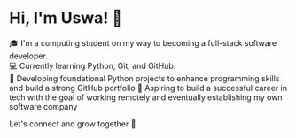 # Hi, I'm Uswa! 💫

🎓 I'm a computing student on my way to becoming a full-stack software developer.  
💻 Currently learning Python, Git, and GitHub.  
📌 Developing foundational Python projects to enhance programming skills and build a strong GitHub portfolio
🌟 Aspiring to build a successful career in tech with the goal of working remotely and eventually establishing my own software company

Let's connect and grow together 💖

<!--
**uswa-shahjahan/uswa-shahjahan** is a ✨ _special_ ✨ repository because its `README.md` (this file) appears on your GitHub profile.

Here are some ideas to get you started:

- 🔭 I’m currently working on ...
- 🌱 I’m currently learning ...
- 👯 I’m looking to collaborate on ...
- 🤔 I’m looking for help with ...
- 💬 Ask me about ...
- 📫 How to reach me: ...
- 😄 Pronouns: ...
- ⚡ Fun fact: ...
-->
